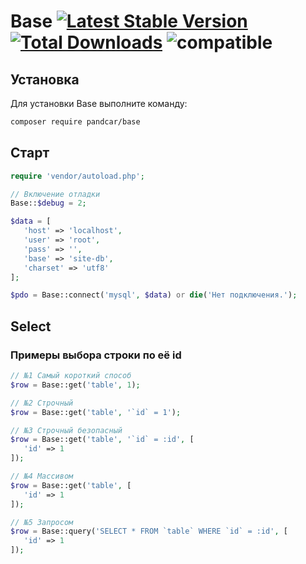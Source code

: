 # Base [![Latest Stable Version](https://poser.pugx.org/PandCar/Base/v/stable.svg)](https://packagist.org/packages/pandcar/base) [![Total Downloads](https://poser.pugx.org/PandCar/Base/downloads)](https://packagist.org/packages/pandcar/base) ![compatible](https://img.shields.io/badge/php-%3E=5.4-green.svg)

## Установка

Для установки Base выполните команду:

```sh
composer require pandcar/base
```

## Cтарт

```php
require 'vendor/autoload.php';

// Включение отладки
Base::$debug = 2;

$data = [
   'host' => 'localhost',
   'user' => 'root',
   'pass' => '',
   'base' => 'site-db',
   'charset' => 'utf8'
];

$pdo = Base::connect('mysql', $data) or die('Нет подключения.');
```

## Select

### Примеры выбора строки по её id

```php
// №1 Самый короткий способ 
$row = Base::get('table', 1);

// №2 Строчный
$row = Base::get('table', '`id` = 1');

// №3 Строчный безопасный
$row = Base::get('table', '`id` = :id', [
   'id' => 1
]);

// №4 Массивом
$row = Base::get('table', [
   'id' => 1
]);

// №5 Запросом
$row = Base::query('SELECT * FROM `table` WHERE `id` = :id', [
   'id' => 1
]);
```